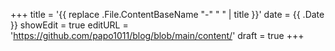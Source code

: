 +++
title = '{{ replace .File.ContentBaseName "-" " " | title }}'
date = {{ .Date }}
showEdit = true
editURL = 'https://github.com/papo1011/blog/blob/main/content/'
draft = true
+++
